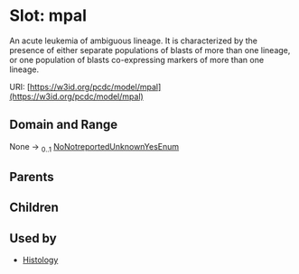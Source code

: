 
# Slot: mpal


An acute leukemia of ambiguous lineage. It is characterized by the presence of either separate populations of blasts of more than one lineage, or one population of blasts co-expressing markers of more than one lineage.

URI: [https://w3id.org/pcdc/model/mpal](https://w3id.org/pcdc/model/mpal)


## Domain and Range

None &#8594;  <sub>0..1</sub> [NoNotreportedUnknownYesEnum](NoNotreportedUnknownYesEnum.md)

## Parents


## Children


## Used by

 * [Histology](Histology.md)
